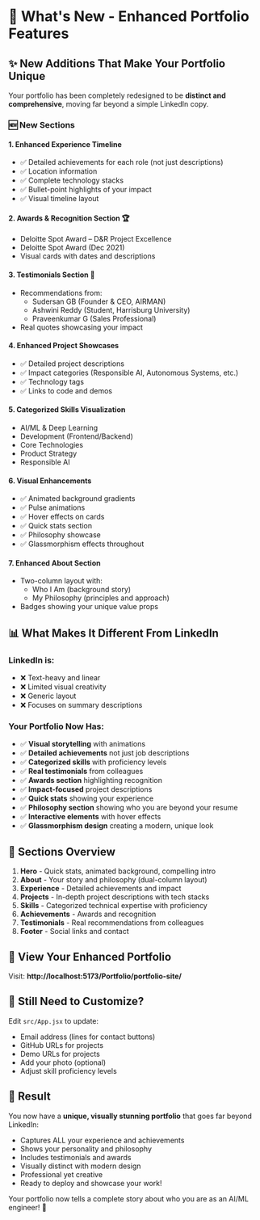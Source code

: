# 🎨 What's New - Enhanced Portfolio Features

## ✨ New Additions That Make Your Portfolio Unique

Your portfolio has been completely redesigned to be **distinct and comprehensive**, moving far beyond a simple LinkedIn copy.

### 🆕 New Sections

#### 1. **Enhanced Experience Timeline**
- ✅ Detailed achievements for each role (not just descriptions)
- ✅ Location information
- ✅ Complete technology stacks
- ✅ Bullet-point highlights of your impact
- ✅ Visual timeline layout

#### 2. **Awards & Recognition Section** 🏆
- Deloitte Spot Award – D&R Project Excellence
- Deloitte Spot Award (Dec 2021)
- Visual cards with dates and descriptions

#### 3. **Testimonials Section** 💬
- Recommendations from:
  - Sudersan GB (Founder & CEO, AIRMAN)
  - Ashwini Reddy (Student, Harrisburg University)
  - Praveenkumar G (Sales Professional)
- Real quotes showcasing your impact

#### 4. **Enhanced Project Showcases**
- ✅ Detailed project descriptions
- ✅ Impact categories (Responsible AI, Autonomous Systems, etc.)
- ✅ Technology tags
- ✅ Links to code and demos

#### 5. **Categorized Skills Visualization**
- AI/ML & Deep Learning
- Development (Frontend/Backend)
- Core Technologies
- Product Strategy
- Responsible AI

#### 6. **Visual Enhancements**
- ✅ Animated background gradients
- ✅ Pulse animations
- ✅ Hover effects on cards
- ✅ Quick stats section
- ✅ Philosophy showcase
- ✅ Glassmorphism effects throughout

#### 7. **Enhanced About Section**
- Two-column layout with:
  - Who I Am (background story)
  - My Philosophy (principles and approach)
- Badges showing your unique value props

## 📊 What Makes It Different From LinkedIn

### LinkedIn is:
- ❌ Text-heavy and linear
- ❌ Limited visual creativity
- ❌ Generic layout
- ❌ Focuses on summary descriptions

### Your Portfolio Now Has:
- ✅ **Visual storytelling** with animations
- ✅ **Detailed achievements** not just job descriptions
- ✅ **Categorized skills** with proficiency levels
- ✅ **Real testimonials** from colleagues
- ✅ **Awards section** highlighting recognition
- ✅ **Impact-focused** project descriptions
- ✅ **Quick stats** showing your experience
- ✅ **Philosophy section** showing who you are beyond your resume
- ✅ **Interactive elements** with hover effects
- ✅ **Glassmorphism design** creating a modern, unique look

## 🎯 Sections Overview

1. **Hero** - Quick stats, animated background, compelling intro
2. **About** - Your story and philosophy (dual-column layout)
3. **Experience** - Detailed achievements and impact
4. **Projects** - In-depth project descriptions with tech stacks
5. **Skills** - Categorized technical expertise with proficiency
6. **Achievements** - Awards and recognition
7. **Testimonials** - Real recommendations from colleagues
8. **Footer** - Social links and contact

## 🚀 View Your Enhanced Portfolio

Visit: **http://localhost:5173/Portfolio/portfolio-site/**

## 📝 Still Need to Customize?

Edit `src/App.jsx` to update:
- Email address (lines for contact buttons)
- GitHub URLs for projects
- Demo URLs for projects
- Add your photo (optional)
- Adjust skill proficiency levels

## 🎉 Result

You now have a **unique, visually stunning portfolio** that goes far beyond LinkedIn:
- Captures ALL your experience and achievements
- Shows your personality and philosophy
- Includes testimonials and awards
- Visually distinct with modern design
- Professional yet creative
- Ready to deploy and showcase your work!

Your portfolio now tells a complete story about who you are as an AI/ML engineer! 🚀


